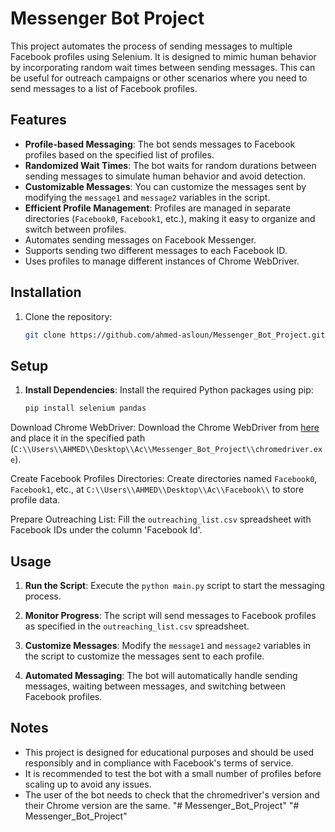 # Messenger Bot Project

This project automates the process of sending messages to multiple Facebook profiles using Selenium. It is designed to mimic human behavior by incorporating random wait times between sending messages. This can be useful for outreach campaigns or other scenarios where you need to send messages to a list of Facebook profiles.

## Features

- **Profile-based Messaging**: The bot sends messages to Facebook profiles based on the specified list of profiles.
- **Randomized Wait Times**: The bot waits for random durations between sending messages to simulate human behavior and avoid detection.
- **Customizable Messages**: You can customize the messages sent by modifying the `message1` and `message2` variables in the script.
- **Efficient Profile Management**: Profiles are managed in separate directories (`Facebook0`, `Facebook1`, etc.), making it easy to organize and switch between profiles.
- Automates sending messages on Facebook Messenger.
- Supports sending two different messages to each Facebook ID.
- Uses profiles to manage different instances of Chrome WebDriver.

## Installation
1. Clone the repository:
   ```bash
   git clone https://github.com/ahmed-asloun/Messenger_Bot_Project.git

## Setup

1. **Install Dependencies**: Install the required Python packages using pip:
   ```bash
   pip install selenium pandas

Download Chrome WebDriver: Download the Chrome WebDriver from [here](https://chromedriver.chromium.org/downloads) and place it in the specified path (`C:\\Users\\AHMED\\Desktop\\Ac\\Messenger_Bot_Project\\chromedriver.exe`).

Create Facebook Profiles Directories: Create directories named `Facebook0`, `Facebook1`, etc., at `C:\\Users\\AHMED\\Desktop\\Ac\\Facebook\\` to store profile data.

Prepare Outreaching List: Fill the `outreaching_list.csv` spreadsheet with Facebook IDs under the column 'Facebook Id'.

## Usage

1. **Run the Script**: Execute the `python main.py` script to start the messaging process.

2. **Monitor Progress**: The script will send messages to Facebook profiles as specified in the `outreaching_list.csv` spreadsheet.

3. **Customize Messages**: Modify the `message1` and `message2` variables in the script to customize the messages sent to each profile.

4. **Automated Messaging**: The bot will automatically handle sending messages, waiting between messages, and switching between Facebook profiles.

## Notes

- This project is designed for educational purposes and should be used responsibly and in compliance with Facebook's terms of service.
- It is recommended to test the bot with a small number of profiles before scaling up to avoid any issues.
- The user of the bot needs to check that the chromedriver's version and their Chrome version are the same.
"# Messenger_Bot_Project" 
"# Messenger_Bot_Project" 
